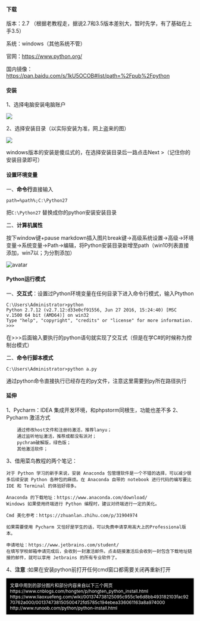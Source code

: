 #### 下载

版本：2.7 （根据老教程走，据说2.7和3.5版本差别大，暂时先学，有了基础在上手3.5）

系统：windows（其他系统不管）

官网：https://www.python.org/

国内镜像：https://pan.baidu.com/s/1kU5OCOB#list/path=%2Fpub%2Fpython

#### 安装

1、选择电脑安装电脑账户

![](https://images.cnblogs.com/cnblogs_com/hongten/498466/o_hongten_python_install_1.png)

2、选择安装目录（以实际安装为准，网上盗来的图）

![](https://images.cnblogs.com/cnblogs_com/hongten/498466/o_hongten_python_install_2.png)

windows版本的安装是傻瓜式的，在选择安装目录后一路点击Next >（记住你的安装目录即可）

#### 设置环境变量
一、**命令行**直接输入 

```
path=%path%;C:\Python27
```

把`C:\Python27` 替换成你的python安装安装目录

二、**计算机属性**

按下window键+pause markdown插入图片break键->高级系统设置->高级->环境变量->系统变量->Path->编辑，将Python安装目录新增至path（win10列表直接添加，win7以；为分割添加）

![avatar](http://www.runoob.com/wp-content/uploads/2013/11/201209201707594792.png)

#### Python运行模式
一、**交互式**：设置过Python环境变量在任何目录下进入命令行模式，输入Ptython
``` 
C:\Users\Administrator>python
Python 2.7.12 (v2.7.12:d33e0cf91556, Jun 27 2016, 15:24:40) [MSC v.1500 64 bit (AMD64)] on win32
Type "help", "copyright", "credits" or "license" for more information.
>>>
```
在>>>后面输入要执行的python语句就实现了交互式（但是在学C#的时候称为控制台模式）

二、**命令行脚本模式**

```
C:\Users\Administrator>python a.py
```

通过python命令直接执行已经存在的py文件，注意这里需要到py所在路径执行

#### 延伸
1、Pycharm：IDEA 集成开发环境，和phpstorm同根生，功能也差不多
2、Pycharm 激活方式
```
	通过修改host文件和注册码激活，推荐lanyu；
	通过监听地址激活，推荐成都没有派对；
	pychram破解版，绿色版；
	其他激活软件；
```
3、借用菜鸟教程的两个笔记：
```
对于 Python 学习的新手来说，安装 Anaconda 包管理软件是一个不错的选择，可以减少很多后续安装 Python 各种包的麻烦。在 Anaconda 自带的 notebook 进行代码的编写要比 IDE 和 Terminal 的体验好得多。

Anaconda 的下载地址：https://www.anaconda.com/download/
Windows 如果使用终端进行 Python 编程时，建议对终端进行一定的美化。

Cmd 美化参考：https://zhuanlan.zhihu.com/p/31904974

```
```
如果需要使用 Pycharm 又恰好是学生的话，可以免费申请享用高大上的Professional版本。

申请地址：https://www.jetbrains.com/student/
在填写学校邮箱申请完成后，会收到一封激活邮件。点击链接激活后会收到一封包含下载地址链接的邮件，就可以享用 Jetbrains 的所有专业软件了。
```
4、<b>注意</b> :如果在安装python前打开任何cmd窗口都需要关闭再重新打开

<span style="padding:10px;display:block;color:white;background:black;font-size:12px">
文章中用到的部分图片和部分内容来自以下三个网页<br>https://www.cnblogs.com/hongten/p/hongten_python_install.html<br>https://www.liaoxuefeng.com/wiki/001374738125095c955c1e6d8bb493182103fac9270762a000/001374738150500472fd5785c194ebea336061163a8a974000<br>http://www.runoob.com/python/python-install.html<br></span>


